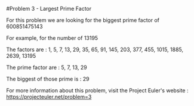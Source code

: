 #Problem 3 - Largest Prime Factor

For this problem we are looking for the biggest prime factor of 600851475143


For example, for the number of 13195

The factors are                : 1, 5, 7, 13, 29, 35, 65, 91, 145, 203, 377, 455, 1015, 1885, 2639, 13195

The prime factor are           : 5, 7, 13, 29 

The biggest of those prime is  : 29


For more information about this problem, visit the Project Euler's website : https://projecteuler.net/problem=3
